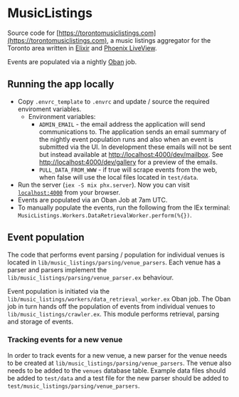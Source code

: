 # MusicListings

Source code for [https://torontomusiclistings.com](https://torontomusiclistings.com), a music listings aggregator for the Toronto area
written in [Elixir](https://elixir-lang.org/) and [Phoenix LiveView](https://hexdocs.pm/phoenix_live_view/welcome.html).

Events are populated via a nightly [Oban](https://github.com/oban-bg/oban) job.

## Running the app locally
- Copy `.envrc_template` to `.envrc` and update / source the required enviroment
variables.
  - Environment variables:
    - `ADMIN_EMAIL` - the email address the application will send communications to.  The application sends an email summary of the nightly event population runs and also when an event is submitted via the UI.  In development these emails will not be sent but instead available at [http://localhost:4000/dev/mailbox](http://localhost:4000/dev/mailbox).  See [http://localhost:4000/dev/gallery](http://localhost:4000/dev/gallery) for a preview of the emails.
    - `PULL_DATA_FROM_WWW` - if true will scrape events from the web, when false will use the local files located in `test/data`.
- Run the server (`iex -S mix phx.server`).  Now you can visit [`localhost:4000`](http://localhost:4000) from your browser.
- Events are populated via an Oban Job at 7am UTC.
- To manually populate the events, run the following from the IEx terminal: `MusicListings.Workers.DataRetrievalWorker.perform(%{})`.

## Event population
The code that performs event parsing / population for individual venues is located in `lib/music_listings/parsing/venue_parsers`.  Each venue has a parser and parsers implement the `lib/music_listings/parsing/venue_parser.ex` behaviour.

Event population is initiated via the `lib/music_listings/workers/data_retrieval_worker.ex` Oban job.  The Oban job in turn hands off the population of events from individual venues to `lib/music_listings/crawler.ex`.  This module performs retrieval, parsing and storage of events.

### Tracking events for a new venue
In order to track events for a new venue, a new parser for the venue needs to be created at `lib/music_listings/parsing/venue_parsers`.  The venue also needs to be added to the `venues` database table.  Example data files should be added to `test/data` and a test file for the new parser should be added to `test/music_listings/parsing/venue_parsers`.
